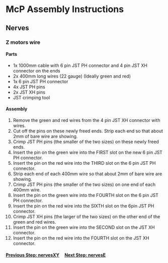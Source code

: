 # McP Assembly Instructions

## Nerves

### Z motors wire

#### Parts  

* 1x 1000mm cable with 6 pin JST PH connector and 4 pin JST XH connector on the ends
* 2x 400mm long wires (22 gauge) (Ideally green and red)
* 1x 6 pin JST PH connector
* 4x JST PH pins
* 2x JST XH pins
* JST crimping tool

#### Assembly

1. Remove the green and red wires from the 4 pin JST XH connector with wires.
1. Cut off the pins on these newly freed ends.  Strip each end so that about 2mm of bare wire are showing. 
1. Crimp JST PH pins (the smaller of the two sizes) on these newly freed ends.
1. Insert the pin on the green wire into the FIRST slot on the new 6 pin JST PH connector.
1. Insert the pin on the red wire into the THIRD slot on the 6 pin JST PH connector.
1. Strip each end of each 400mm wire so that about 2mm of bare wire are showing.
1. Crimp JST PH pins (the smaller of the two sizes) on one end of each 400mm wire.
1. Insert the pin on the green wire into the FOURTH slot on the 6 pin JST PH connector.  
1. Insert the pin on the red wire into the SIXTH slot on the 6pin JST PH connector.
1. Crimp JST XH pins (the larger of the two sizes) on the other end of the green and red wires.
1. Insert the pin on the green wire into the SECOND slot on the JST XH connector.
1. Insert the pin on the red wire into the FOURTH slot on the JST XH connector.

#### [Previous Step: nervesXY](nervesXY.md) &nbsp;&nbsp;&nbsp; [Next Step: nervesE](nervesE.md)
